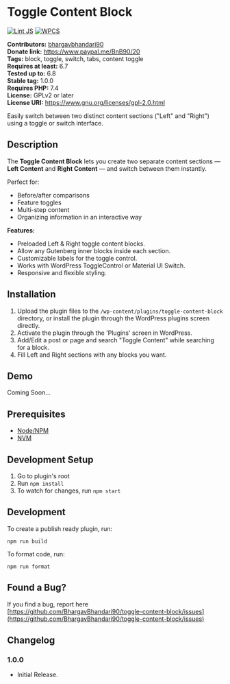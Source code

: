 # Toggle Content Block #

[![Lint JS](https://github.com/BhargavBhandari90/toggle-content-block/actions/workflows/lint-js.yml/badge.svg)](https://github.com/BhargavBhandari90/toggle-content-block/actions/workflows/lint-js.yml)
[![WPCS](https://github.com/BhargavBhandari90/toggle-content-block/actions/workflows/wpcs.yml/badge.svg)](https://github.com/BhargavBhandari90/toggle-content-block/actions/workflows/wpcs.yml)

**Contributors:** [bhargavbhandari90](https://profiles.wordpress.org/bhargavbhandari90/)  
**Donate link:** https://www.paypal.me/BnB90/20  
**Tags:** block, toggle, switch, tabs, content toggle  
**Requires at least:** 6.7  
**Tested up to:** 6.8  
**Stable tag:** 1.0.0  
**Requires PHP:** 7.4  
**License:** GPLv2 or later  
**License URI:** https://www.gnu.org/licenses/gpl-2.0.html  

Easily switch between two distinct content sections ("Left" and "Right") using a toggle or switch interface.

## Description ##

The **Toggle Content Block** lets you create two separate content sections — **Left Content** and **Right Content** — and switch between them instantly.  

Perfect for:
- Before/after comparisons
- Feature toggles
- Multi-step content
- Organizing information in an interactive way

**Features:**
- Preloaded Left & Right toggle content blocks.
- Allow any Gutenberg inner blocks inside each section.
- Customizable labels for the toggle control.
- Works with WordPress ToggleControl or Material UI Switch.
- Responsive and flexible styling.

## Installation ##

1. Upload the plugin files to the `/wp-content/plugins/toggle-content-block` directory, or install the plugin through the WordPress plugins screen directly.
2. Activate the plugin through the 'Plugins' screen in WordPress.
3. Add/Edit a post or page and search "Toggle Content" while searching for a block.
4. Fill Left and Right sections with any blocks you want.

## Demo
Coming Soon...

## Prerequisites
- [Node/NPM](https://nodejs.org/en/download/)
- [NVM](https://github.com/nvm-sh/nvm)

## Development Setup
1. Go to plugin's root
2. Run `npm install`
5. To watch for changes, run `npm start`

## Development

To create a publish ready plugin, run:

	npm run build

To format code, run:

	npm run format


## Found a Bug? ##

If you find a bug, report here 
[https://github.com/BhargavBhandari90/toggle-content-block/issues](https://github.com/BhargavBhandari90/toggle-content-block/issues)

## Changelog ##

### 1.0.0 ###
* Initial Release.
